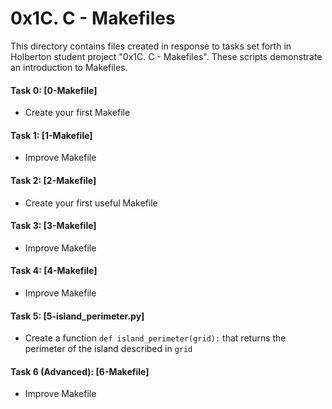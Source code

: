 # 0x1C. C - Makefiles
This directory contains files created in response to tasks set forth in Holberton student project "0x1C. C - Makefiles". These scripts demonstrate an introduction to Makefiles.

#### Task 0: [0-Makefile]
* Create your first Makefile
#### Task 1: [1-Makefile]
* Improve Makefile
#### Task 2: [2-Makefile]
* Create your first useful Makefile
#### Task 3: [3-Makefile]
* Improve Makefile
#### Task 4: [4-Makefile]
* Improve Makefile
#### Task 5: [5-island_perimeter.py]
* Create a function `def island_perimeter(grid):` that returns the perimeter of the island described in `grid`
#### Task 6 (Advanced): [6-Makefile]
* Improve Makefile 

